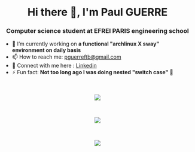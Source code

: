 <h1 align="center">Hi there 👋, I'm Paul GUERRE</h1>
<h3 align="center">Computer science student at EFREI PARIS engineering school</h3>

- 🔭 I’m currently working on **a functional "archlinux X sway" environment on daily basis**
- 📫 How to reach me: pguerreftb@gmail.com
- 📘 Connect with me here : <a href="https://www.linkedin.com/in/paul-guerre" target="blank">Linkedin</a>
- ⚡ Fun fact: **Not too long ago I was doing nested "switch case"** 🤡

<br/>

<p align="center">
  <a href="https://www.codewars.com/users/Paulobergine">
    <img align="center" src="https://www.codewars.com/users/Paulobergine/badges/large" />
  </a>
</p>

<br/>

<p align="center">
  <a href="https://github.com/anuraghazra/github-readme-stats">
    <img align="center" src="https://github-readme-stats.vercel.app/api?username=Paulobergine&hide=contribs,issues,prs&theme=tokyonight" />
  </a>
</p>

<br/>

<p align="center">
  <a href="https://github.com/anuraghazra/github-readme-stats">
    <img align="center" src="https://github-readme-stats.vercel.app/api/top-langs/?username=Paulobergine&layout=compact&theme=tokyonight" />
  </a>
</p>
